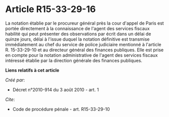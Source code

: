 # Article R15-33-29-16

La notation établie par le procureur général près la cour d'appel de Paris est portée directement à la connaissance de
l'agent des services fiscaux habilité qui peut présenter des observations par écrit dans un délai de quinze jours, délai à
l'issue duquel la notation définitive est transmise immédiatement au chef du service de police judiciaire mentionné à
l'article R. 15-33-29-10 et au directeur général des finances publiques. Elle est prise en compte pour la notation
administrative de l'agent des services fiscaux intéressé établie par la direction générale des finances publiques.

**Liens relatifs à cet article**

_Créé par_:

  - Décret n°2010-914 du 3 août 2010 - art. 1

_Cite_:

  - Code de procédure pénale - art. R15-33-29-10
